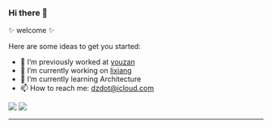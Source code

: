 ### Hi there 👋


✨ welcome ✨ 

Here are some ideas to get you started:

- 🔭 I’m previously worked at [youzan](https://github.com/youzan)
- 🔭 I’m currently working on [lixiang](https://www.lixiang.com)
- 🌱 I’m currently learning Architecture
- 📫 How to reach me: dzdot@icloud.com


<div>
  <a align="left">
    <img src="https://github-readme-stats.vercel.app/api?username=daejong123&hide_border=true&show_icons=true&theme=vue&layout=compact"/>
  </a>

  <a align="right">
    <img src="https://github-readme-stats.vercel.app/api/top-langs/?username=daejong123&layout=compact&hide_border=true&bg_color=fff&count_private=true&include_all_commits=true" />
  </a>
</div>

<hr />

<!--
![visitors](https://visitor-badge.glitch.me/badge?page_id=daejong123.daejong123)
-->

